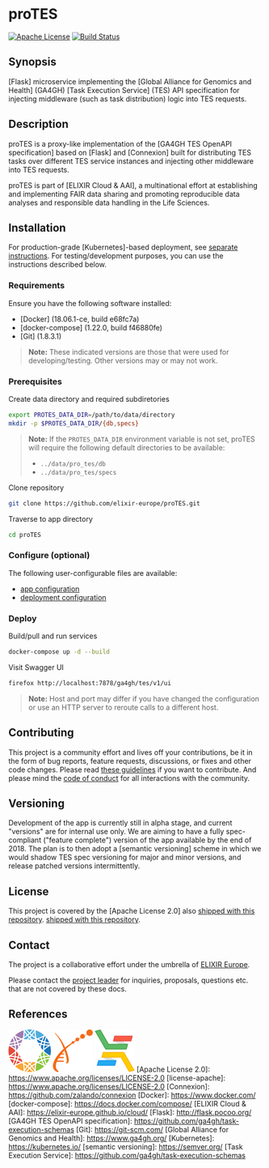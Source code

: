 # proTES

[![Apache License](https://img.shields.io/badge/license-Apache%202.0-orange.svg?style=flat&color=important)](http://www.apache.org/licenses/LICENSE-2.0)
[![Build Status](https://travis-ci.org/elixir-europe/proTES.svg?branch=dev)](https://travis-ci.org/elixir-europe/proTES)

## Synopsis

[Flask] microservice implementing the [Global Alliance for Genomics and Health]
(GA4GH) [Task Execution Service] (TES) API specification for injecting
middleware (such as task distribution) logic into TES requests.

## Description

proTES is a proxy-like implementation of the [GA4GH TES OpenAPI specification]
based on [Flask] and [Connexion] built for distributing TES tasks over different
TES service instances and injecting other middleware into TES requests.

proTES is part of [ELIXIR Cloud & AAI], a multinational effort at establishing
and implementing FAIR data sharing and promoting reproducible data analyses and
responsible data handling in the Life Sciences.

## Installation

For production-grade [Kubernetes]-based deployment, see [separate
instructions](deployment/README.md). For testing/development purposes, you can
use the instructions described below.

### Requirements

Ensure you have the following software installed:

* [Docker] (18.06.1-ce, build e68fc7a)
* [docker-compose] (1.22.0, build f46880fe)
* [Git] (1.8.3.1)

> **Note:** These indicated versions are those that were used for
> developing/testing. Other versions may or may not work.

### Prerequisites

Create data directory and required subdiretories

```bash
export PROTES_DATA_DIR=/path/to/data/directory
mkdir -p $PROTES_DATA_DIR/{db,specs}
```

> **Note:** If the `PROTES_DATA_DIR` environment variable is not set, proTES
> will require the following default directories to be available:
>
> * `../data/pro_tes/db`
> * `../data/pro_tes/specs`

Clone repository

```bash
git clone https://github.com/elixir-europe/proTES.git
```

Traverse to app directory

```bash
cd proTES
```

### Configure (optional)

The following user-configurable files are available:

* [app configuration](pro_tes/config/app_config.yaml)
* [deployment configuration](docker-compose.yaml)

### Deploy

Build/pull and run services

```bash
docker-compose up -d --build
```

Visit Swagger UI

```bash
firefox http://localhost:7878/ga4gh/tes/v1/ui
```

> **Note:** Host and port may differ if you have changed the configuration or
> use an HTTP server to reroute calls to a different host.

## Contributing

This project is a community effort and lives off your contributions, be it in
the form of bug reports, feature requests, discussions, or fixes and other
code changes. Please read [these guidelines](CONTRIBUTING.md) if you want to
contribute. And please mind the [code of conduct](CODE_OF_CONDUCT.md) for all
interactions with the community.

## Versioning

Development of the app is currently still in alpha stage, and current "versions"
are for internal use only. We are aiming to have a fully spec-compliant
("feature complete") version of the app available by the end of 2018. The plan
is to then adopt a [semantic versioning] scheme in which we would shadow TES
spec versioning for major and minor versions, and release patched versions
intermittently.

## License
This project is covered by the [Apache License 2.0] also [shipped with this
repository](LICENSE).
[shipped with this repository](LICENSE).

## Contact

The project is a collaborative effort under the umbrella of [ELIXIR
Europe](https://www.elixir-europe.org/).

Please contact the [project leader](mailto:alexander.kanitz@sib.swiss) for
inquiries, proposals, questions etc. that are not covered by these docs.

## References

[![GA4GH logo](images/logo-ga4gh.png)](https://www.ga4gh.org/)
[![ELIXIR logo](images/logo-elixir.png)](https://www.elixir-europe.org/)
[![ELIXIR Cloud & AAI log](images/logo-elixir-cloud.png)](https://elixir-europe.github.io/cloud/)
[Apache License 2.0]: <https://www.apache.org/licenses/LICENSE-2.0>
[license-apache]: <https://www.apache.org/licenses/LICENSE-2.0>
[Connexion]: <https://github.com/zalando/connexion>
[Docker]: <https://www.docker.com/>
[docker-compose]: <https://docs.docker.com/compose/>
[ELIXIR Cloud & AAI]: <https://elixir-europe.github.io/cloud/>
[Flask]: <http://flask.pocoo.org/>
[GA4GH TES OpenAPI specification]: <https://github.com/ga4gh/task-execution-schemas>
[Git]: <https://git-scm.com/>
[Global Alliance for Genomics and Health]: <https://www.ga4gh.org/>
[Kubernetes]: <https://kubernetes.io/>
[semantic versioning]: <https://semver.org/>
[Task Execution Service]: <https://github.com/ga4gh/task-execution-schemas>
